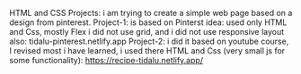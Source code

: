 HTML and CSS Projects:
i am  trying to create a simple web page based on a design from pinterest.
Project-1: is based on Pinterst idea: used only HTML and Css, mostly Flex i did not use grid, and i did not use responsive layout also: tidalu-pinterest.netlify.app
Project-2: i did it based on youtube course, I revised most i have learned, i used there HTML and Css (very small js for some functionality): https://recipe-tidalu.netlify.app/
